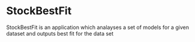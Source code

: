 # StockBestFit
StockBestFit is an application which analayses a set of models for a given dataset and outputs best fit for the data set
